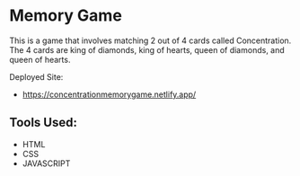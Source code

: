 # Memory Game

This is a game that involves matching 2 out of 4 cards called Concentration. The 4 cards are king of diamonds, king of hearts, queen of diamonds, and queen of hearts.

Deployed Site:
- https://concentrationmemorygame.netlify.app/

## Tools Used:
- HTML
- CSS
- JAVASCRIPT
